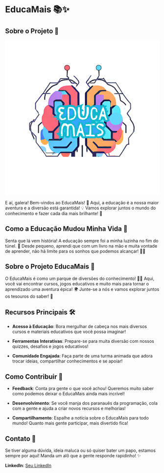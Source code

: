 # EducaMais 📚✨

## Sobre o Projeto 🚀

![EducaMais Logo](./public/assets/Logo/educa%20mais.png)

E aí, galera! Bem-vindos ao EducaMais! 🌟 Aqui, a educação é a nossa maior aventura e a diversão está garantida! 💡 Vamos explorar juntos o mundo do conhecimento e fazer cada dia mais brilhante! 🚀

## Como a Educação Mudou Minha Vida 🌟

Senta que lá vem história! A educação sempre foi a minha luzinha no fim do túnel. 💖 Desde pequeno, aprendi que com um livro na mão e muita vontade de aprender, não há limite para os sonhos que podemos alcançar! 📖✨

## Sobre o Projeto EducaMais 📖

O EducaMais é como um parque de diversões do conhecimento! 🎢💡 Aqui, você vai encontrar cursos, jogos educativos e muito mais para tornar o aprendizado uma aventura épica! 🌍 Junte-se a nós e vamos explorar juntos os tesouros do saber! 🌟

## Recursos Principais 🛠️

- **Acesso à Educação**: Bora mergulhar de cabeça nos mais diversos cursos e materiais educativos que você possa imaginar!

- **Ferramentas Interativas**: Prepare-se para muita diversão com nossos quizzes, desafios e jogos educativos!

- **Comunidade Engajada**: Faça parte de uma turma animada que adora trocar ideias, compartilhar conhecimentos e se apoiar!

## Como Contribuir 🙌

- **Feedback**: Conta pra gente o que você achou! Queremos muito saber como podemos deixar o EducaMais ainda mais incrível!

- **Desenvolvimento**: Se você manja dos paranauês da programação, cola com a gente e ajuda a criar novos recursos e melhorias!

- **Compartilhamento**: Espalhe a notícia sobre o EducaMais para todo mundo! Quanto mais gente participar, mais divertido fica!

## Contato 📧

Se tiver alguma dúvida, ideia maluca ou só quiser bater um papo, estamos sempre por aqui! Manda um alô que a gente responde rapidinho! ✨

**LinkedIn**: [Seu LinkedIn](https://www.linkedin.com/in/diogopolastrine/)
